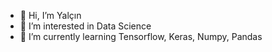 - 👋 Hi, I’m Yalçın
- 👀 I’m interested in Data Science
- 🌱 I’m currently learning Tensorflow, Keras, Numpy, Pandas
<!---
- 💞️ I’m looking to collaborate on ...
- 📫 How to reach me ...


RoaringFlood/RoaringFlood is a ✨ special ✨ repository because its `README.md` (this file) appears on your GitHub profile.
You can click the Preview link to take a look at your changes.
--->
